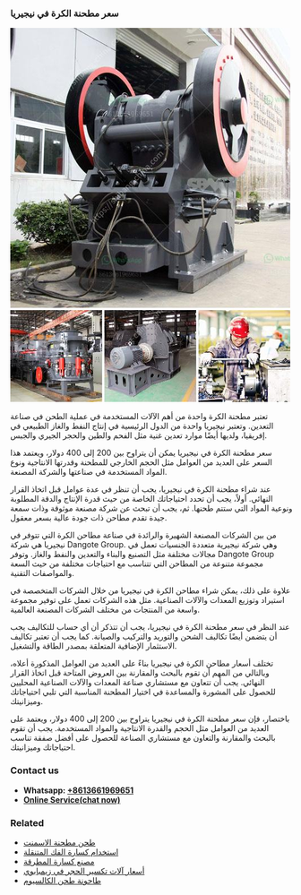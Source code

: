 <h3>سعر مطحنة الكرة في نيجيريا</h3><img src='1701852271.jpg' alt=''><p>تعتبر مطحنة الكرة واحدة من أهم الآلات المستخدمة في عملية الطحن في صناعة التعدين. وتعتبر نيجيريا واحدة من الدول الرئيسية في إنتاج النفط والغاز الطبيعي في إفريقيا، ولديها أيضًا موارد تعدين غنية مثل الفحم والطين والحجر الجيري والجبس.</p><p>سعر مطحنة الكرة في نيجيريا يمكن أن يتراوح بين 200 إلى 400 دولار، ويعتمد هذا السعر على العديد من العوامل مثل الحجم الخارجي للمطحنة وقدرتها الانتاجية ونوع المواد المستخدمة في صناعتها والشركة المصنعة.</p><p>عند شراء مطحنة الكرة في نيجيريا، يجب أن تنظر في عدة عوامل قبل اتخاذ القرار النهائي. أولاً، يجب أن تحدد احتياجاتك الخاصة من حيث قدرة الإنتاج والدقة المطلوبة ونوعية المواد التي ستتم طحنها. ثم، يجب أن تبحث عن شركة مصنعة موثوقة وذات سمعة جيدة تقدم مطاحن ذات جودة عالية بسعر معقول.</p><p>من بين الشركات المصنعة الشهيرة والرائدة في صناعة مطاحن الكرة التي تتوفر في نيجيريا هي شركة Dangote Group. وهي شركة نيجيرية متعددة الجنسيات تعمل في مجالات مختلفة مثل التصنيع والبناء والتعدين والنفط والغاز. وتوفر Dangote Group مجموعة متنوعة من المطاحن التي تتناسب مع احتياجات مختلفة من حيث السعة والمواصفات التقنية.</p><p>علاوة على ذلك، يمكن شراء مطاحن الكرة في نيجيريا من خلال الشركات المتخصصة في استيراد وتوزيع المعدات والآلات الصناعية. مثل هذه الشركات تعمل على توفير مجموعة واسعة من المنتجات من مختلف الشركات المصنعة العالمية.</p><p>عند النظر في سعر مطحنة الكرة في نيجيريا، يجب أن تتذكر أن أي حساب للتكاليف يجب أن يتضمن أيضًا تكاليف الشحن والتوريد والتركيب والصيانة. كما يجب أن تعتبر تكاليف الاستثمار الإضافية المتعلقة بمصدر الطاقة والتشغيل.</p><p>تختلف أسعار مطاحن الكرة في نيجيريا بناءً على العديد من العوامل المذكورة أعلاه، وبالتالي من المهم أن تقوم بالبحث والمقارنة بين العروض المتاحة قبل اتخاذ القرار النهائي. يجب أن تتعاون مع مستشاري صناعة المعدات والآلات الصناعية المحليين للحصول على المشورة والمساعدة في اختيار المطحنة المناسبة التي تلبي احتياجاتك وميزانيتك.</p><p>باختصار، فإن سعر مطحنة الكرة في نيجيريا يتراوح بين 200 إلى 400 دولار، ويعتمد على العديد من العوامل مثل الحجم والقدرة الانتاجية والمواد المستخدمة. يجب أن تقوم بالبحث والمقارنة والتعاون مع مستشاري الصناعة للحصول على أفضل صفقة تناسب احتياجاتك وميزانيتك.</p><h3>Contact us</h3><ul><li><strong>Whatsapp:&nbsp;<a href="https://wa.me/8613661969651">+8613661969651</a></strong></li><li><a href="https://swt.shibang-china.com/?git&amp;zhl&amp;سعر مطحنة الكرة في نيجيريا"><strong>Online Service(chat now)</strong></a></li></ul><h3>Related</h3><ul><li><a href='طحن مطحنة الاسمنت.md'>طحن مطحنة الاسمنت</a></li><li><a href='استخدام كسارة الفك المتنقلة.md'>استخدام كسارة الفك المتنقلة</a></li><li><a href='مصنع كسارة المطرقة.md'>مصنع كسارة المطرقة</a></li><li><a href='أسعار آلات تكسير الحجر في زيمبابوي.md'>أسعار آلات تكسير الحجر في زيمبابوي</a></li><li><a href='طاحونة طحن الكالسيوم.md'>طاحونة طحن الكالسيوم</a></li></ul>
